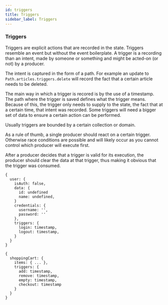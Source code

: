 ```yaml
---
id: triggers
title: Triggers
sidebar_label: Triggers
---
```


### Triggers

Triggers are explicit actions that are recorded in the state. Triggers resemble
an event but without the event boilerplate. A trigger is a recording than an
intent, made by someone or something and might be acted-on (or not) by a
producer.

The intent is captured in the form of a path. For example an update to
`Path.articles.triggers.delete` will record the fact that a certain article
needs to be deleted.

The main way in which a trigger is recored is by the use of a timestamp. The
path where the trigger is saved defines what the trigger means. Because of this,
the trigger only needs to supply to the state, the fact that at a certain time,
that intent was recorded. Some triggers will need a bigger set of data to ensure
a certain action can be performed.

Usually triggers are bounded by a certain collection or domain.

As a rule of thumb, a single producer should react on a certain trigger.
Otherwise race conditions are possible and will likely occur as you cannot
control which producer will execute first.

After a producer decides that a trigger is valid for its execution, the producer
should clear the data at that trigger, thus making it obvious that the trigger
was consumed.

```
{
  user: {
    isAuth: false,
    data: {
      id: undefined
      name: undefined,
    }
    credentials: {
      username: '',
      password: ''
    },
    triggers: {
      login: timestamp,
      logout: timestamp,
    }
  }
}
```

```
{
  shoppingCart: {
    items: { ... },
    triggers: {
      add: timestamp,
      remove: timestamp,
      empty: timestamp,
      checkout: timestamp
    }
  }
}
```
